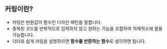 ## 커링이란?

- 커링은 반환값이 함수인 디자인 패턴을 말합니다.
- 중복된 코드를 반복적으로 입력하지 않고 원하는 기능을 조합하여 적재적소에 활용 가능합니다.
- 더더욱 쉽게 커링을 설명하자면 **함수를 반환하는 함수**로 생각하면 됩니다.
